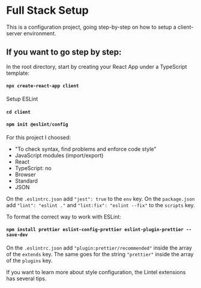 # Full Stack Setup

This is a configuration project, going step-by-step on how to setup a client-server environment.

## If you want to go step by step:
In the root directory, start by creating your React App under a TypeScript template:
#### `npx create-react-app client`

Setup ESLint
#### `cd client`
#### `npm init @eslint/config`
For this project I choosed:
- "To check syntax, find problems and enforce code style"
- JavaScript modules (import/export)
- React
- TypeScript: no
- Browser
- Standard
- JSON

On the `.eslintrc.json` add `"jest": true` to the `env` key.
On the `package.json` add `"lint": "eslint ."` and `"lint:fix": "eslint --fix"` to the `scripts` key.

To format the correct way to work with ESLint:
#### `npm install prettier eslint-config-prettier eslint-plugin-prettier --save-dev`
On the `.eslintrc.json` add `"plugin:prettier/recommended"` inside the array of the `extends` key. The same goes for the string `"prettier"` inside the array of the `plugins` key.

If you want to learn more about style configuration, the Lintel extensions has several tips.